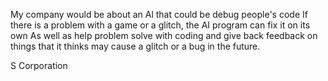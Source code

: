 My company would be about an Al that could be debug people's code
If there is a problem with a game or a glitch, the AI program can fix it on its own
As well as help problem solve with coding and give back feedback on things that it thinks may cause a glitch or a bug in the future.

S Corporation